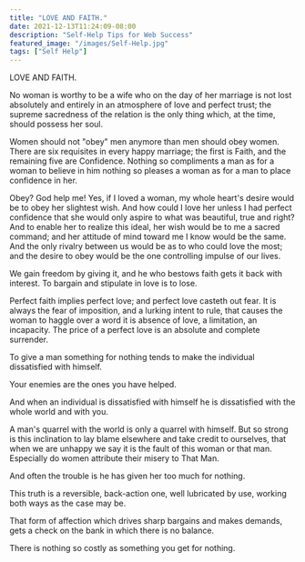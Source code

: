```yaml
---
title: "LOVE AND FAITH."
date: 2021-12-13T11:24:09-08:00
description: "Self-Help Tips for Web Success"
featured_image: "/images/Self-Help.jpg"
tags: ["Self Help"]
---
```


LOVE AND FAITH. 

No woman is worthy to be a wife who on the day of her marriage is not lost absolutely and entirely in an atmosphere of love and perfect trust; the supreme sacredness of the relation is the only thing which, at the time, should possess her soul.  

Women should not "obey" men anymore than men should obey women. There are six requisites in every happy marriage; the first is Faith, and the remaining five are Confidence. Nothing so compliments a man as for a woman to believe in him nothing so pleases a woman as for a man to place confidence in her. 

Obey? God help me! Yes, if I loved a woman, my whole heart's desire would be to obey her slightest wish. And how could I love her unless I had perfect confidence that she would only aspire to what was beautiful, true and right? And to enable her to realize this ideal, her wish would be to me a sacred command; and her attitude of mind toward me I know would be the same. And the only rivalry between us would be as to who could love the most; and the desire to obey would be the one controlling impulse of our lives. 

We gain freedom by giving it, and he who bestows faith gets it back with interest. To bargain and stipulate in love is to lose. 

Perfect faith implies perfect love; and perfect love casteth out fear. It is always the fear of imposition, and a lurking intent to rule, that causes the woman to haggle over a word it is absence of love, a limitation, an incapacity. The price of a perfect love is an absolute and complete surrender. 

To give a man something for nothing tends to make the individual dissatisfied with himself. 

Your enemies are the ones you have helped. 

And when an individual is dissatisfied with himself he is dissatisfied with the whole world and with you. 

A man's quarrel with the world is only a quarrel with himself. But so strong is this inclination to lay blame elsewhere and take credit to ourselves, that when we are unhappy we say it is the fault of this woman or that man. Especially do women attribute their misery to That Man. 

And often the trouble is he has given her too much for nothing. 

This truth is a reversible, back-action one, well lubricated by use, working both ways as the case may be. 

That form of affection which drives sharp bargains and makes demands, gets a check on the bank in which there is no balance. 

There is nothing so costly as something you get for nothing. 



